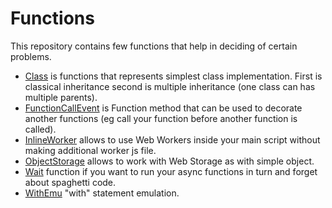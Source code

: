 Functions
=========

This repository contains few functions that help in deciding of certain problems.
* [Class](tree/master/Class) is functions that represents simplest class implementation. First is classical inheritance second is multiple inheritance (one class can has multiple parents).
* [FunctionCallEvent](tree/master/FunctionCallEvent) is Function method that can be used to decorate another functions (eg call your function before another function is called).
* [InlineWorker](tree/master/InlineWorker) allows to use Web Workers inside your main script without making additional worker js file.
* [ObjectStorage](tree/master/ObjectStorage) allows to work with Web Storage as with simple object.
* [Wait](tree/master/Wait) function if you want to run your async functions in turn and forget about spaghetti code.
* [WithEmu](tree/master/WithEmu) "with" statement emulation.
